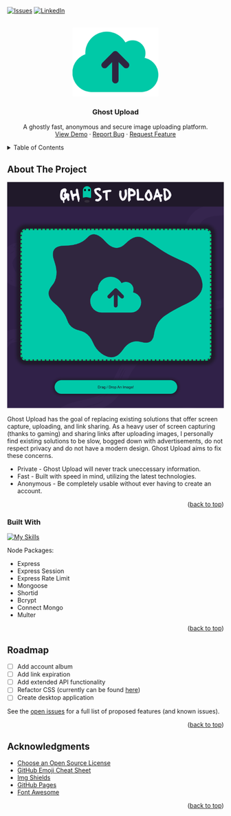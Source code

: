 <div id="top"></div>

<!-- PROJECT SHIELDS -->
[![Issues][issues-shield]][issues-url]
[![LinkedIn][linkedin-shield]][linkedin-url]



<!-- PROJECT LOGO -->
<br />
<div align="center">
    <img src="public/images/upload.svg" alt="Logo" width="200">

  <h3 align="center">Ghost Upload</h3>

  <p align="center">
    A ghostly fast, anonymous and secure image uploading platform.
    <br />
    <a href="https://ghost.herokuapp.com">View Demo</a>
    ·
    <a href="https://github.com/Scynes/Ghost/issues">Report Bug</a>
    ·
    <a href="https://github.com/Scynes/Ghost/issues">Request Feature</a>
  </p>
</div>



<!-- TABLE OF CONTENTS -->
<details>
  <summary>Table of Contents</summary>
  <ol>
    <li>
      <a href="#about-the-project">About The Project</a>
      <ul>
        <li><a href="#built-with">Built With</a></li>
      </ul>
    </li>
    <li>
      <a href="#getting-started">Getting Started</a>
      <ul>
        <li><a href="#prerequisites">Prerequisites</a></li>
        <li><a href="#installation">Installation</a></li>
      </ul>
    </li>
    <li><a href="#usage">Usage</a></li>
    <li><a href="#roadmap">Roadmap</a></li>
    <li><a href="#contributing">Contributing</a></li>
    <li><a href="#license">License</a></li>
    <li><a href="#contact">Contact</a></li>
    <li><a href="#acknowledgments">Acknowledgments</a></li>
  </ol>
</details>



<!-- ABOUT THE PROJECT -->
## About The Project

[![Product Name Screen Shot][product-screenshot]](https://example.com)

Ghost Upload has the goal of replacing existing solutions that offer screen capture, uploading, and link sharing. As a heavy user of screen capturing (thanks to gaming) and sharing links after uploading images, I personally find existing solutions to be slow, bogged down with advertisements, do not respect privacy and do not have a modern design. Ghost Upload aims to fix these concerns.

* Private - Ghost Upload will never track uneccessary information.
* Fast - Built with speed in mind, utilizing the latest technologies.
* Anonymous - Be completely usable without ever having to create an account.

<p align="right">(<a href="#top">back to top</a>)</p>



### Built With

[![My Skills](https://skillicons.dev/icons?i=html,css,javascript,nodejs,express,mongodb&theme=dark)](https://skillicons.dev)

Node Packages:
* Express
* Express Session
* Express Rate Limit
* Mongoose
* Shortid
* Bcrypt
* Connect Mongo
* Multer

<p align="right">(<a href="#top">back to top</a>)</p>



<!-- ROADMAP -->
## Roadmap

- [ ] Add account album
- [ ] Add link expiration
- [ ] Add extended API functionality
- [ ] Refactor CSS (currently can be found <a href="https://github.com/Scynes/Ghost-CSS">here</a>)
- [ ] Create desktop application

See the [open issues](https://github.com/Scynes/Ghost-CSS/issues) for a full list of proposed features (and known issues).

<p align="right">(<a href="#top">back to top</a>)</p>


<!-- ACKNOWLEDGMENTS -->
## Acknowledgments

* [Choose an Open Source License](https://choosealicense.com)
* [GitHub Emoji Cheat Sheet](https://www.webpagefx.com/tools/emoji-cheat-sheet)
* [Img Shields](https://shields.io)
* [GitHub Pages](https://pages.github.com)
* [Font Awesome](https://fontawesome.com)

<p align="right">(<a href="#top">back to top</a>)</p>



<!-- MARKDOWN LINKS & IMAGES -->
<!-- https://www.markdownguide.org/basic-syntax/#reference-style-links -->
[contributors-shield]: https://img.shields.io/github/contributors/othneildrew/Best-README-Template.svg?style=for-the-badge
[contributors-url]: https://github.com/othneildrew/Best-README-Template/graphs/contributors
[forks-shield]: https://img.shields.io/github/forks/othneildrew/Best-README-Template.svg?style=for-the-badge
[forks-url]: https://github.com/othneildrew/Best-README-Template/network/members
[stars-shield]: https://img.shields.io/github/stars/othneildrew/Best-README-Template.svg?style=for-the-badge
[stars-url]: https://github.com/othneildrew/Best-README-Template/stargazers
[issues-shield]: https://img.shields.io/github/issues/othneildrew/Best-README-Template.svg?style=for-the-badge
[issues-url]: https://github.com/othneildrew/Best-README-Template/issues
[license-shield]: https://img.shields.io/github/license/othneildrew/Best-README-Template.svg?style=for-the-badge
[license-url]: https://github.com/othneildrew/Best-README-Template/blob/master/LICENSE.txt
[linkedin-shield]: https://img.shields.io/badge/-LinkedIn-black.svg?style=for-the-badge&logo=linkedin&colorB=555
[linkedin-url]: https://linkedin.com/in/othneildrew
[product-screenshot]: public/images/showcase.png
[Next.js]: https://img.shields.io/badge/next.js-000000?style=for-the-badge&logo=nextdotjs&logoColor=white
[Next-url]: https://nextjs.org/
[React.js]: https://img.shields.io/badge/React-20232A?style=for-the-badge&logo=react&logoColor=61DAFB
[React-url]: https://reactjs.org/
[Vue.js]: https://img.shields.io/badge/Vue.js-35495E?style=for-the-badge&logo=vuedotjs&logoColor=4FC08D
[Vue-url]: https://vuejs.org/
[Angular.io]: https://img.shields.io/badge/Angular-DD0031?style=for-the-badge&logo=angular&logoColor=white
[Angular-url]: https://angular.io/
[Svelte.dev]: https://img.shields.io/badge/Svelte-4A4A55?style=for-the-badge&logo=svelte&logoColor=FF3E00
[Svelte-url]: https://svelte.dev/
[Laravel.com]: https://img.shields.io/badge/Laravel-FF2D20?style=for-the-badge&logo=laravel&logoColor=white
[Laravel-url]: https://laravel.com
[Bootstrap.com]: https://img.shields.io/badge/Bootstrap-563D7C?style=for-the-badge&logo=bootstrap&logoColor=white
[Bootstrap-url]: https://getbootstrap.com
[JQuery.com]: https://img.shields.io/badge/jQuery-0769AD?style=for-the-badge&logo=jquery&logoColor=white
[JQuery-url]: https://jquery.com 
